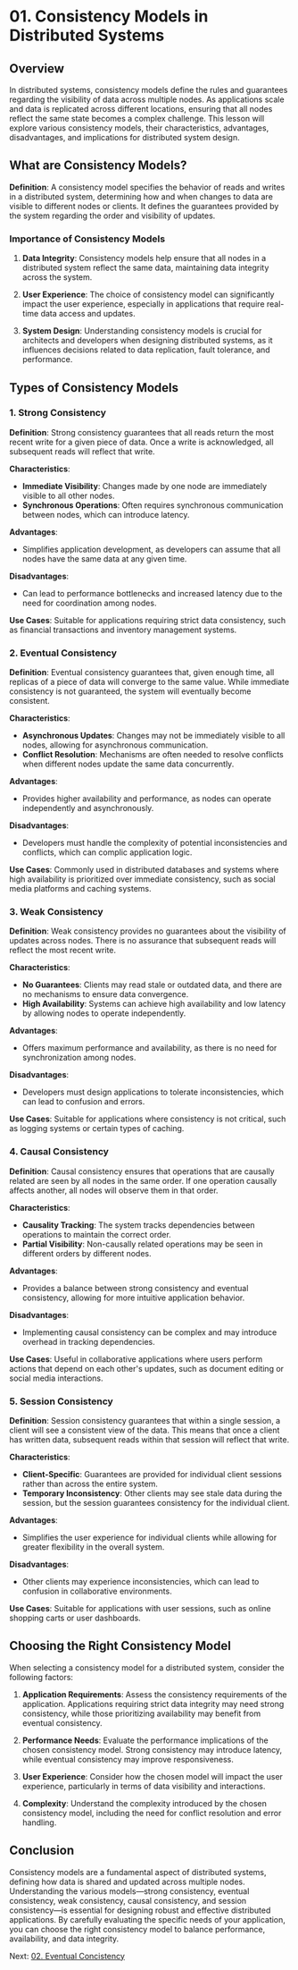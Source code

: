 # 01. Consistency Models in Distributed Systems

## Overview

In distributed systems, consistency models define the rules and guarantees regarding the visibility of data across multiple nodes. As applications scale and data is replicated across different locations, ensuring that all nodes reflect the same state becomes a complex challenge. This lesson will explore various consistency models, their characteristics, advantages, disadvantages, and implications for distributed system design.

## What are Consistency Models?

**Definition**: A consistency model specifies the behavior of reads and writes in a distributed system, determining how and when changes to data are visible to different nodes or clients. It defines the guarantees provided by the system regarding the order and visibility of updates.

### Importance of Consistency Models

1. **Data Integrity**: Consistency models help ensure that all nodes in a distributed system reflect the same data, maintaining data integrity across the system.

2. **User Experience**: The choice of consistency model can significantly impact the user experience, especially in applications that require real-time data access and updates.

3. **System Design**: Understanding consistency models is crucial for architects and developers when designing distributed systems, as it influences decisions related to data replication, fault tolerance, and performance.

## Types of Consistency Models

### 1. Strong Consistency

**Definition**: Strong consistency guarantees that all reads return the most recent write for a given piece of data. Once a write is acknowledged, all subsequent reads will reflect that write.

**Characteristics**:

- **Immediate Visibility**: Changes made by one node are immediately visible to all other nodes.
- **Synchronous Operations**: Often requires synchronous communication between nodes, which can introduce latency.

**Advantages**:

- Simplifies application development, as developers can assume that all nodes have the same data at any given time.

**Disadvantages**:

- Can lead to performance bottlenecks and increased latency due to the need for coordination among nodes.

**Use Cases**: Suitable for applications requiring strict data consistency, such as financial transactions and inventory management systems.

### 2. Eventual Consistency

**Definition**: Eventual consistency guarantees that, given enough time, all replicas of a piece of data will converge to the same value. While immediate consistency is not guaranteed, the system will eventually become consistent.

**Characteristics**:

- **Asynchronous Updates**: Changes may not be immediately visible to all nodes, allowing for asynchronous communication.
- **Conflict Resolution**: Mechanisms are often needed to resolve conflicts when different nodes update the same data concurrently.

**Advantages**:

- Provides higher availability and performance, as nodes can operate independently and asynchronously.

**Disadvantages**:

- Developers must handle the complexity of potential inconsistencies and conflicts, which can complic application logic.

**Use Cases**: Commonly used in distributed databases and systems where high availability is prioritized over immediate consistency, such as social media platforms and caching systems.

### 3. Weak Consistency

**Definition**: Weak consistency provides no guarantees about the visibility of updates across nodes. There is no assurance that subsequent reads will reflect the most recent write.

**Characteristics**:

- **No Guarantees**: Clients may read stale or outdated data, and there are no mechanisms to ensure data convergence.
- **High Availability**: Systems can achieve high availability and low latency by allowing nodes to operate independently.

**Advantages**:

- Offers maximum performance and availability, as there is no need for synchronization among nodes.

**Disadvantages**:

- Developers must design applications to tolerate inconsistencies, which can lead to confusion and errors.

**Use Cases**: Suitable for applications where consistency is not critical, such as logging systems or certain types of caching.

### 4. Causal Consistency

**Definition**: Causal consistency ensures that operations that are causally related are seen by all nodes in the same order. If one operation causally affects another, all nodes will observe them in that order.

**Characteristics**:

- **Causality Tracking**: The system tracks dependencies between operations to maintain the correct order.
- **Partial Visibility**: Non-causally related operations may be seen in different orders by different nodes.

**Advantages**:

- Provides a balance between strong consistency and eventual consistency, allowing for more intuitive application behavior.

**Disadvantages**:

- Implementing causal consistency can be complex and may introduce overhead in tracking dependencies.

**Use Cases**: Useful in collaborative applications where users perform actions that depend on each other's updates, such as document editing or social media interactions.

### 5. Session Consistency

**Definition**: Session consistency guarantees that within a single session, a client will see a consistent view of the data. This means that once a client has written data, subsequent reads within that session will reflect that write.

**Characteristics**:

- **Client-Specific**: Guarantees are provided for individual client sessions rather than across the entire system.
- **Temporary Inconsistency**: Other clients may see stale data during the session, but the session guarantees consistency for the individual client.

**Advantages**:

- Simplifies the user experience for individual clients while allowing for greater flexibility in the overall system.

**Disadvantages**:

- Other clients may experience inconsistencies, which can lead to confusion in collaborative environments.

**Use Cases**: Suitable for applications with user sessions, such as online shopping carts or user dashboards.

## Choosing the Right Consistency Model

When selecting a consistency model for a distributed system, consider the following factors:

1. **Application Requirements**: Assess the consistency requirements of the application. Applications requiring strict data integrity may need strong consistency, while those prioritizing availability may benefit from eventual consistency.

2. **Performance Needs**: Evaluate the performance implications of the chosen consistency model. Strong consistency may introduce latency, while eventual consistency may improve responsiveness.

3. **User Experience**: Consider how the chosen model will impact the user experience, particularly in terms of data visibility and interactions.

4. **Complexity**: Understand the complexity introduced by the chosen consistency model, including the need for conflict resolution and error handling.

## Conclusion

Consistency models are a fundamental aspect of distributed systems, defining how data is shared and updated across multiple nodes. Understanding the various models—strong consistency, eventual consistency, weak consistency, causal consistency, and session consistency—is essential for designing robust and effective distributed applications. By carefully evaluating the specific needs of your application, you can choose the right consistency model to balance performance, availability, and data integrity.

Next: [02. Eventual Concistency](./02-eventual-consistency.md)
